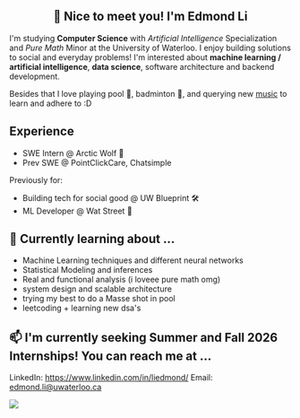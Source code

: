 <h2 align="center">👋 Nice to meet you! I'm Edmond Li  </h1>

<!--
**EdmondLi1/EdmondLi1** is a ✨ _special_ ✨ repository because its `README.md` (this file) appears on your GitHub profile.

Here are some ideas to get you started:

- 🔭 I’m currently working on ...
- 🌱 I’m currently learning ...
- 👯 I’m looking to collaborate on ...
- 🤔 I’m looking for help with ...
- 💬 Ask me about ...
- 📫 How to reach me: ...
- 😄 Pronouns: ...
- ⚡ Fun fact: ...


## Languages

![](https://img.shields.io/badge/JavaScript-black?style=flat&logo=javascript&logoColor=yellow)
![](https://img.shields.io/badge/HTML5-E34F26?style=flat&logo=html5&logoColor=white)
![](https://img.shields.io/badge/CSS3-1572B6?style=flat&logo=css3&logoColor=white)
![](https://img.shields.io/badge/Python-FFD43B?style=flat&logo=python&logoColor=blue)
![](https://img.shields.io/badge/TypeScript-white?style=flat&logo=typescript&logoColor=blue)
![](https://img.shields.io/badge/Java-007396?style=flat&logo=Java&logoColor=white)
![](https://img.shields.io/badge/C++-white?style=flat&logo=c%2B%2B&logoColor=00599C)
![](https://img.shields.io/badge/C-white?style=flat&logo=C&logoColor=00599C)
![](https://img.shields.io/badge/Racket-white?style=flat&logo=Racket&logoColor=9F1D20)

## Technologies
![](https://img.shields.io/badge/React-20232A?style=flat&logo=react&logoColor=61DAFB)
![](https://img.shields.io/badge/Next.js-000000?style=flat&logo=nextdotjs&logoColor=white)
-->

I'm studying **Computer Science** with _Artificial Intelligence_ Specialization and _Pure Math_ Minor at the University of Waterloo. I enjoy building solutions to social and everyday problems! I'm interested about **machine learning / artificial intelligence**, **data science**, software architecture and backend development.

Besides that I love playing pool 🎱, badminton 🏸, and querying new [music](https://www.last.fm/user/edmond__li) to learn and adhere to :D

## Experience

- SWE Intern @ Arctic Wolf 🐺
- Prev SWE @ PointClickCare, Chatsimple 

Previously for:
- Building tech for social good @ UW Blueprint 🛠️
- ML Developer @ Wat Street 💸

## 🌱 Currently learning about ...
- Machine Learning techniques and different neural networks
- Statistical Modeling and inferences
- Real and functional analysis (i loveee pure math omg)
- system design and scalable architecture
- trying my best to do a Masse shot in pool
- leetcoding + learning new dsa's


## 📫 I'm currently seeking Summer and Fall 2026 Internships! You can reach me at ...

LinkedIn: https://www.linkedin.com/in/liedmond/
Email: edmond.li@uwaterloo.ca


<!-- ![EdmondLi1's Stats](https://github-readme-stats.vercel.app/api?username=EdmondLi1&theme=vue-dark&show_icons=true&hide_border=false&count_private=true) -->

<p align="left"> <img src="https://komarev.com/ghpvc/?username=EdmondLi1&color=blue"> </p>
